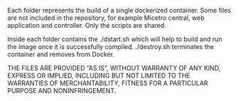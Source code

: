 Each folder represents the build of a single dockerized container.
Some files are not included in the repository, for example Micetro central, web application and controller. Only the scripts are shared.

Inside each folder contains the ./dstart.sh which will help to build and run the image once it is successfully compiled.
./destroy.sh terminates the container and removes from Docker.

THE FILES ARE PROVIDED “AS IS”, WITHOUT WARRANTY OF ANY KIND, EXPRESS OR IMPLIED, INCLUDING BUT NOT LIMITED TO THE WARRANTIES OF MERCHANTABILITY, FITNESS FOR A PARTICULAR PURPOSE AND NONINFRINGEMENT.
